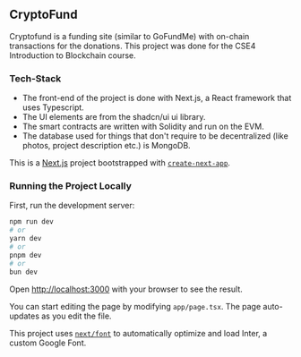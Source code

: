 ## CryptoFund

Cryptofund is a funding site (similar to GoFundMe) with on-chain transactions for the donations. This project was done for the CSE4 Introduction to Blockchain course. 

### Tech-Stack

- The front-end of the project is done with Next.js, a React framework that uses Typescript.
- The UI elements are from the shadcn/ui ui library. 
- The smart contracts are written with Solidity and run on the EVM.
- The database used for things that don't require to be decentralized (like photos, project description etc.) is MongoDB.


This is a [Next.js](https://nextjs.org/) project bootstrapped with [`create-next-app`](https://github.com/vercel/next.js/tree/canary/packages/create-next-app).

### Running the Project Locally 

First, run the development server:

```bash
npm run dev
# or
yarn dev
# or
pnpm dev
# or
bun dev
```

Open [http://localhost:3000](http://localhost:3000) with your browser to see the result.

You can start editing the page by modifying `app/page.tsx`. The page auto-updates as you edit the file.

This project uses [`next/font`](https://nextjs.org/docs/basic-features/font-optimization) to automatically optimize and load Inter, a custom Google Font.